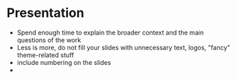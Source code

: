 # Presentation

- Spend enough time to explain the broader context and the main questions of the work
- Less is more, do not fill your slides with unnecessary text, logos, "fancy" theme-related stuff
- include numbering on the slides
- 

